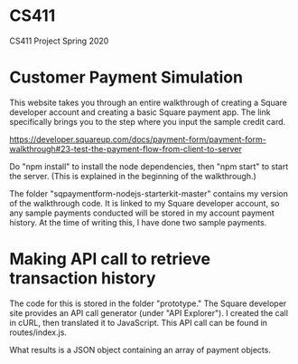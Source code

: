 # CS411
CS411 Project Spring 2020

# Customer Payment Simulation

This website takes you through an entire walkthrough of creating a Square developer account
and creating a basic Square payment app. The link specifically brings you to the step where 
you input the sample credit card.

https://developer.squareup.com/docs/payment-form/payment-form-walkthrough#23-test-the-payment-flow-from-client-to-server

Do "npm install" to install the node dependencies, then "npm start" to start the server. 
(This is explained in the beginning of the walkthrough.)

The folder "sqpaymentform-nodejs-starterkit-master" contains my version of the walkthrough 
code. It is linked to my Square developer account, so any sample payments conducted will 
be stored in my account payment history. At the time of writing this, I have done two sample 
payments.

# Making API call to retrieve transaction history

The code for this is stored in the folder "prototype." The Square developer site provides an 
API call generator (under "API Explorer"). I created the call in cURL, then translated it to 
JavaScript. This API call can be found in routes/index.js.

What results is a JSON object containing an array of payment objects.